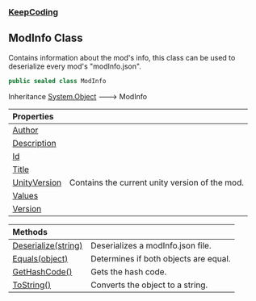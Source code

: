 ### [KeepCoding](KeepCoding.md 'KeepCoding')
## ModInfo Class
Contains information about the mod's info, this class can be used to deserialize every mod's "modInfo.json".  
```csharp
public sealed class ModInfo
```

Inheritance [System.Object](https://docs.microsoft.com/en-us/dotnet/api/System.Object 'System.Object') &#129106; ModInfo  

| Properties | |
| :--- | :--- |
| [Author](KeepCoding_ModInfo_Author.md 'KeepCoding.ModInfo.Author') |  |
| [Description](KeepCoding_ModInfo_Description.md 'KeepCoding.ModInfo.Description') |  |
| [Id](KeepCoding_ModInfo_Id.md 'KeepCoding.ModInfo.Id') |  |
| [Title](KeepCoding_ModInfo_Title.md 'KeepCoding.ModInfo.Title') |  |
| [UnityVersion](KeepCoding_ModInfo_UnityVersion.md 'KeepCoding.ModInfo.UnityVersion') | Contains the current unity version of the mod.<br/> |
| [Values](KeepCoding_ModInfo_Values.md 'KeepCoding.ModInfo.Values') |  |
| [Version](KeepCoding_ModInfo_Version.md 'KeepCoding.ModInfo.Version') |  |

| Methods | |
| :--- | :--- |
| [Deserialize(string)](KeepCoding_ModInfo_Deserialize(string).md 'KeepCoding.ModInfo.Deserialize(string)') | Deserializes a modInfo.json file.<br/> |
| [Equals(object)](KeepCoding_ModInfo_Equals(object).md 'KeepCoding.ModInfo.Equals(object)') | Determines if both objects are equal.<br/> |
| [GetHashCode()](KeepCoding_ModInfo_GetHashCode().md 'KeepCoding.ModInfo.GetHashCode()') | Gets the hash code.<br/> |
| [ToString()](KeepCoding_ModInfo_ToString().md 'KeepCoding.ModInfo.ToString()') | Converts the object to a string.<br/> |
